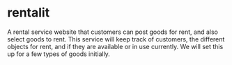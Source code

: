 # rentalit
A rental service website that customers can post goods for rent, and also select goods to rent.  This service will keep track of customers, the different objects for rent, and if they are available or in use currently.  We will set this up for a few types of goods initially.
